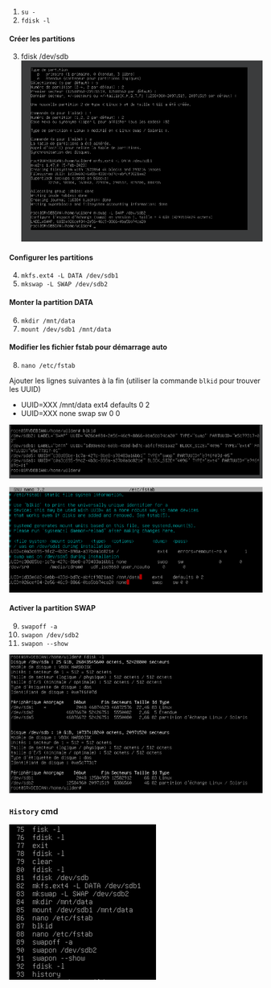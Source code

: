1. `su -`
2. `fdisk -l`
#### Créer les partitions
3. fdisk /dev/sdb
![blkid](https://github.com/PKechichian/TSSR2405_Checkpoint1/blob/main/images/Partitions.png)

#### Configurer les partitions
4. `mkfs.ext4 -L DATA /dev/sdb1`
5. `mkswap -L SWAP /dev/sdb2`

#### Monter la partition DATA
6. `mkdir /mnt/data`
7. `mount /dev/sdb1 /mnt/data`

#### Modifier les fichier fstab pour démarrage auto
8. `nano /etc/fstab`
   
Ajouter les lignes suivantes à la fin (utiliser la commande `blkid` pour trouver les UUID)

- UUID=XXX  /mnt/data  ext4  defaults  0  2
- UUID=XXX  none  swap  sw  0  0
  
![blkid](https://github.com/PKechichian/TSSR2405_Checkpoint1/blob/main/images/Blkid.png)

![fstab](https://github.com/PKechichian/TSSR2405_Checkpoint1/blob/main/images/fstab.png)

#### Activer la partition SWAP
9. `swapoff -a`
10. `swapon /dev/sdb2`
11. `swapon --show`

![finalfdisk](https://github.com/PKechichian/TSSR2405_Checkpoint1/blob/main/images/fdisk_final.png)

### `History` cmd

![blkid](https://github.com/PKechichian/TSSR2405_Checkpoint1/blob/main/images/History.png)
